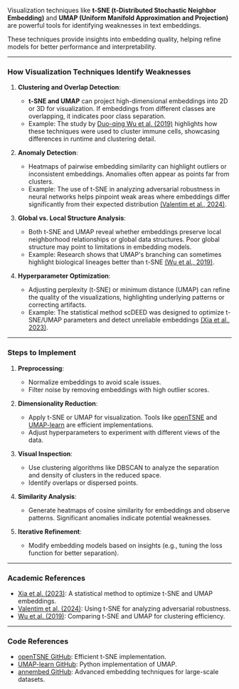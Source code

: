 Visualization techniques like **t-SNE (t-Distributed Stochastic Neighbor Embedding)** and **UMAP (Uniform Manifold Approximation and Projection)** are powerful tools for identifying weaknesses in text embeddings. 

These techniques provide insights into embedding quality, helping refine models for better performance and interpretability.

---

### How Visualization Techniques Identify Weaknesses

1. **Clustering and Overlap Detection**:
   
   - **t-SNE and UMAP** can project high-dimensional embeddings into 2D or 3D for visualization. If embeddings from different classes are overlapping, it indicates poor class separation.
   - Example: The study by [Duo-qing Wu et al. (2019)](https://consensus.app/papers/comparison-between-umap-and-tsne-for-wu-sheng/617fe0683d5859de99f3764009fb2676/?utm_source=chatgpt) highlights how these techniques were used to cluster immune cells, showcasing differences in runtime and clustering detail.

2. **Anomaly Detection**:
   
   - Heatmaps of pairwise embedding similarity can highlight outliers or inconsistent embeddings. Anomalies often appear as points far from clusters.
   - Example: The use of t-SNE in analyzing adversarial robustness in neural networks helps pinpoint weak areas where embeddings differ significantly from their expected distribution [(Valentim et al., 2024)](https://consensus.app/papers/exploring-layerwise-adversarial-robustness-through-the-valentim-antunes/9a6232caa913585bb8a22fabe918330f/?utm_source=chatgpt).

3. **Global vs. Local Structure Analysis**:
   
   - Both t-SNE and UMAP reveal whether embeddings preserve local neighborhood relationships or global data structures. Poor global structure may point to limitations in embedding models.
   - Example: Research shows that UMAP's branching can sometimes highlight biological lineages better than t-SNE [(Wu et al., 2019)](https://consensus.app/papers/comparison-between-umap-and-tsne-for-wu-sheng/617fe0683d5859de99f3764009fb2676/?utm_source=chatgpt).

4. **Hyperparameter Optimization**:
   
   - Adjusting perplexity (t-SNE) or minimum distance (UMAP) can refine the quality of the visualizations, highlighting underlying patterns or correcting artifacts.
   - Example: The statistical method scDEED was designed to optimize t-SNE/UMAP parameters and detect unreliable embeddings [(Xia et al., 2023)](https://consensus.app/papers/scdeed-a-statistical-method-for-detecting-dubious-2d-xia-lee/03000034ffc65e51bfbd2082baae46c5/?utm_source=chatgpt).

---

### Steps to Implement

1. **Preprocessing**:
   
   - Normalize embeddings to avoid scale issues.
   - Filter noise by removing embeddings with high outlier scores.

2. **Dimensionality Reduction**:
   
   - Apply t-SNE or UMAP for visualization. Tools like [openTSNE](https://github.com/pavlin-policar/openTSNE) and [UMAP-learn](https://github.com/lmcinnes/umap) are efficient implementations.
   - Adjust hyperparameters to experiment with different views of the data.

3. **Visual Inspection**:
   
   - Use clustering algorithms like DBSCAN to analyze the separation and density of clusters in the reduced space.
   - Identify overlaps or dispersed points.

4. **Similarity Analysis**:
   
   - Generate heatmaps of cosine similarity for embeddings and observe patterns. Significant anomalies indicate potential weaknesses.

5. **Iterative Refinement**:
   
   - Modify embedding models based on insights (e.g., tuning the loss function for better separation).

---

### Academic References

- [Xia et al. (2023)](https://consensus.app/papers/scdeed-a-statistical-method-for-detecting-dubious-2d-xia-lee/03000034ffc65e51bfbd2082baae46c5/?utm_source=chatgpt): A statistical method to optimize t-SNE and UMAP embeddings.
- [Valentim et al. (2024)](https://consensus.app/papers/exploring-layerwise-adversarial-robustness-through-the-valentim-antunes/9a6232caa913585bb8a22fabe918330f/?utm_source=chatgpt): Using t-SNE for analyzing adversarial robustness.
- [Wu et al. (2019)](https://consensus.app/papers/comparison-between-umap-and-tsne-for-wu-sheng/617fe0683d5859de99f3764009fb2676/?utm_source=chatgpt): Comparing t-SNE and UMAP for clustering efficiency.

---

### Code References

- [openTSNE GitHub](https://github.com/pavlin-policar/openTSNE): Efficient t-SNE implementation.
- [UMAP-learn GitHub](https://github.com/lmcinnes/umap): Python implementation of UMAP.
- [annembed GitHub](https://github.com/jean-pierreBoth/annembed): Advanced embedding techniques for large-scale datasets.


